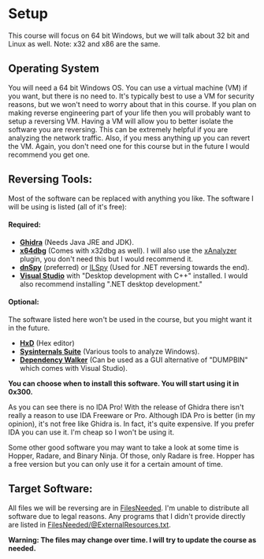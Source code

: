 # Setup
This course will focus on 64 bit Windows, but we will talk about 32 bit and Linux as well. Note: x32 and x86 are the same.

## Operating System
You will need a 64 bit Windows OS. You can use a virtual machine (VM) if you want, but there is no need to. It's typically best to use a VM for security reasons, but we won't need to worry about that in this course. If you plan on making reverse engineering part of your life then you will probably want to setup a reversing VM. Having a VM will allow you to better isolate the software you are reversing. This can be extremely helpful if you are analyzing the network traffic. Also, if you mess anything up you can revert the VM. Again, you don't need one for this course but in the future I would recommend you get one.

## Reversing Tools:
Most of the software can be replaced with anything you like. The software I will be using is listed (all of it's free):  
#### Required:
* [**Ghidra**](https://ghidra-sre.org/) (Needs Java JRE and JDK).
* [**x64dbg**](https://x64dbg.com/) (Comes with x32dbg as well). I will also use the [xAnalyzer](https://github.com/ThunderCls/xAnalyzer) plugin, you don't need this but I would recommend it.
* [**dnSpy**](https://github.com/0xd4d/dnSpy) (preferred) or [ILSpy](https://github.com/icsharpcode/ILSpy) (Used for .NET reversing towards the end).
* [**Visual Studio**](https://visualstudio.microsoft.com/) with "Desktop development with C++" installed. I would also recommend installing ".NET desktop development."

#### Optional:
The software listed here won't be used in the course, but you might want it in the future.
* [**HxD**](https://mh-nexus.de/en/hxd/) (Hex editor)
* [**Sysinternals Suite**](https://docs.microsoft.com/en-us/sysinternals/downloads/sysinternals-suite) (Various tools to analyze Windows).
* [**Dependency Walker**](http://www.dependencywalker.com/) (Can be used as a GUI alternative of "DUMPBIN" which comes with Visual Studio).

**You can choose when to install this software. You will start using it in 0x300.**

As you can see there is no IDA Pro! With the release of Ghidra there isn't really a reason to use IDA Freeware or Pro. Although IDA Pro is better (in my opinion), it's not free like Ghidra is. In fact, it's quite expensive. If you prefer IDA you can use it. I'm cheap so I won't be using it.

Some other good software you may want to take a look at some time is Hopper, Radare, and Binary Ninja. Of those, only Radare is free. Hopper has a free version but you can only use it for a certain amount of time.

## Target Software:
All files we will be reversing are in [FilesNeeded](FilesNeeded). I'm unable to distribute all software due to legal reasons. Any programs that I didn't provide directly are listed in [FilesNeeded/@ExternalResources.txt](FilesNeeded/@ExternalResources.txt).

**Warning: The files may change over time. I will try to update the course as needed.**